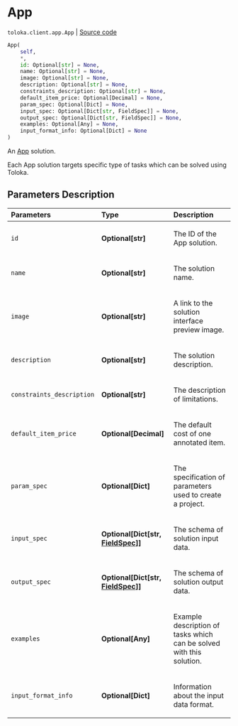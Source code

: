 # App
`toloka.client.app.App` | [Source code](https://github.com/Toloka/toloka-kit/blob/v1.1.2/src/client/app/__init__.py#L91)

```python
App(
    self,
    *,
    id: Optional[str] = None,
    name: Optional[str] = None,
    image: Optional[str] = None,
    description: Optional[str] = None,
    constraints_description: Optional[str] = None,
    default_item_price: Optional[Decimal] = None,
    param_spec: Optional[Dict] = None,
    input_spec: Optional[Dict[str, FieldSpec]] = None,
    output_spec: Optional[Dict[str, FieldSpec]] = None,
    examples: Optional[Any] = None,
    input_format_info: Optional[Dict] = None
)
```

An [App](https://toloka.ai/en/docs/toloka-apps/concepts/) solution.


Each App solution targets specific type of tasks which can be solved using Toloka.

## Parameters Description

| Parameters | Type | Description |
| :----------| :----| :-----------|
`id`|**Optional\[str\]**|<p>The ID of the App solution.</p>
`name`|**Optional\[str\]**|<p>The solution name.</p>
`image`|**Optional\[str\]**|<p>A link to the solution interface preview image.</p>
`description`|**Optional\[str\]**|<p>The solution description.</p>
`constraints_description`|**Optional\[str\]**|<p>The description of limitations.</p>
`default_item_price`|**Optional\[Decimal\]**|<p>The default cost of one annotated item.</p>
`param_spec`|**Optional\[Dict\]**|<p>The specification of parameters used to create a project.</p>
`input_spec`|**Optional\[Dict\[str, [FieldSpec](toloka.client.project.field_spec.FieldSpec.md)\]\]**|<p>The schema of solution input data.</p>
`output_spec`|**Optional\[Dict\[str, [FieldSpec](toloka.client.project.field_spec.FieldSpec.md)\]\]**|<p>The schema of solution output data.</p>
`examples`|**Optional\[Any\]**|<p>Example description of tasks which can be solved with this solution.</p>
`input_format_info`|**Optional\[Dict\]**|<p>Information about the input data format.</p>
